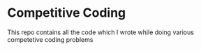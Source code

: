 # Competitive Coding
This repo contains all the code which I wrote while doing various competetive coding problems
